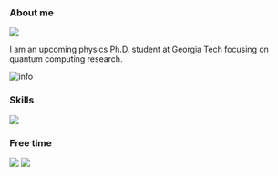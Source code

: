 ### About me
![](https://visitor-badge.glitch.me/badge?page_id=kaminotesf.readme)

I am an upcoming physics Ph.D. student at Georgia Tech focusing on quantum computing research.


![info](https://github-readme-stats.vercel.app/api?username=kaminotesf&show_icons=true&count_private=true&hide=prs&theme=dark)


### Skills 
[![](https://img.shields.io/badge/-Java-007396?style=flat-square&logo=java&logoColor=ffffff)](https://reactjs.org/)


### Free time
![](https://img.shields.io/badge/-Nintendo%20Switch-e60012?style=flat-square&logo=nintendo%20switch&logoColor=ffffff)
[![](https://img.shields.io/badge/Steam-171a21?style=flat-square&logo=steam&logoColor=ffffff)](https://steamcommunity.com/id/antzuhl)

<!--
**kaminotesf/kaminotesf** is a ✨ _special_ ✨ repository because its `README.md` (this file) appears on your GitHub profile.

Here are some ideas to get you started:

- 🔭 I’m currently working on ...
- 🌱 I’m currently learning ...
- 👯 I’m looking to collaborate on ...
- 🤔 I’m looking for help with ...
- 💬 Ask me about ...
- 📫 How to reach me: ...
- 😄 Pronouns: ...
- ⚡ Fun fact: ...
-->
